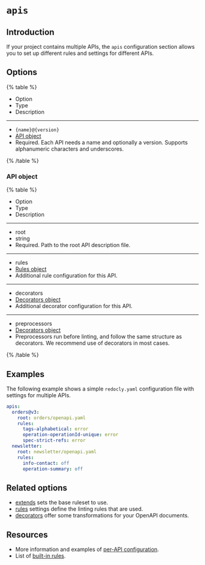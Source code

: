 # `apis`

## Introduction

If your project contains multiple APIs, the `apis` configuration section allows you to set up different rules and settings for different APIs.

## Options

{% table %}

- Option
- Type
- Description

---

- `{name}@{version}`
- [API object](#api-object)
- Required. Each API needs a name and optionally a version. Supports alphanumeric characters and underscores.

{% /table %}

### API object

{% table %}

- Option
- Type
- Description

---

- root
- string
- Required. Path to the root API description file.

---

- rules
- [Rules object](./rules.md)
- Additional rule configuration for this API.

---

- decorators
- [Decorators object](./decorators.md)
- Additional decorator configuration for this API.

---

- preprocessors
- [Decorators object](./decorators.md)
- Preprocessors run before linting, and follow the same structure as decorators. We recommend use of decorators in most cases.

{% /table %}

## Examples

The following example shows a simple `redocly.yaml` configuration file with settings for multiple APIs.

```yaml
apis:
  orders@v3:
    root: orders/openapi.yaml
    rules:
      tags-alphabetical: error
      operation-operationId-unique: error
      spec-strict-refs: error
  newsletter:
    root: newsletter/openapi.yaml
    rules:
      info-contact: off
      operation-summary: off
```

## Related options

- [extends](./extends.md) sets the base ruleset to use.
- [rules](./rules.md) settings define the linting rules that are used.
- [decorators](./decorators.md) offer some transformations for your OpenAPI documents.

## Resources

- More information and examples of [per-API configuration](../apis.md).
- List of [built-in rules](../../rules/built-in-rules.md).
